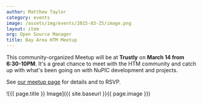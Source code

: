 ```yaml
---
author: Matthew Taylor
category: events
image: /assets/img/events/2015-03-25/image.png
layout: item
org: Open Source Manager
title: Bay Area HTM Meetup
---
```


This community-organized Meetup will be at **Trustly**
on **March 14 from 6:30-10PM**. It's a great chance to meet with the HTM community
and catch up with what's been going on with NuPIC development and projects.

See [our meetup page](http://www.meetup.com/numenta/events/228433496/) for
details and to RSVP.

![{{ page.title }} Image]({{ site.baseurl }}{{ page.image }})
